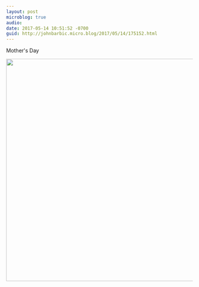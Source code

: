 ```yaml
---
layout: post
microblog: true
audio: 
date: 2017-05-14 10:51:52 -0700
guid: http://johnbarbic.micro.blog/2017/05/14/175152.html
---
```

Mother's Day

<img src="http://johnbarbic.micro.blog/uploads/2017/fde76bc198.jpg" width="600" height="600" style="height: auto" />
